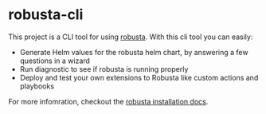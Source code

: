 # robusta-cli

This project is a CLI tool for using [robusta](https://github.com/robusta-dev/robusta). With this cli tool you can easily:

* Generate Helm values for the robusta helm chart, by answering a few questions in a wizard
* Run diagnostic to see if robusta is running properly
* Deploy and test your own extensions to Robusta like custom actions and playbooks

For more infomration, checkout the [robusta installation docs](https://docs.robusta.dev/master/).
